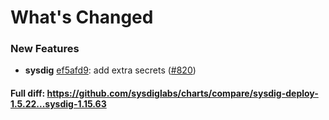 # What's Changed

### New Features
- **sysdig** [ef5afd9](https://github.com/sysdiglabs/charts/commit/ef5afd9ed9a041a6af0464f55467f82e034fe05c): add extra secrets ([#820](https://github.com/sysdiglabs/charts/issues/820))

#### Full diff: https://github.com/sysdiglabs/charts/compare/sysdig-deploy-1.5.22...sysdig-1.15.63
